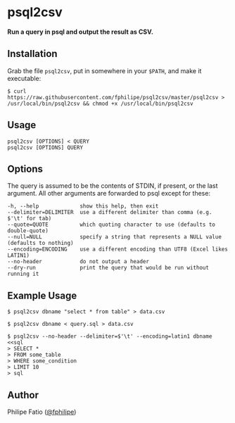 # psql2csv

**Run a query in psql and output the result as CSV.**

## Installation

Grab the file `psql2csv`, put in somewhere in your `$PATH`, and make it
executable:

    $ curl https://raw.githubusercontent.com/fphilipe/psql2csv/master/psql2csv > /usr/local/bin/psql2csv && chmod +x /usr/local/bin/psql2csv

## Usage

    psql2csv [OPTIONS] < QUERY
    psql2csv [OPTIONS] QUERY

## Options

The query is assumed to be the contents of STDIN, if present, or the last
argument. All other arguments are forwarded to psql except for these:

    -h, --help             show this help, then exit
    --delimiter=DELIMITER  use a different delimiter than comma (e.g. $'\t' for tab)
    --quote=QUOTE          which quoting character to use (defaults to double-quote)
    --null=NULL            specify a string that represents a NULL value (defaults to nothing)
    --encoding=ENCODING    use a different encoding than UTF8 (Excel likes LATIN1)
    --no-header            do not output a header
    --dry-run              print the query that would be run without running it

## Example Usage

    $ psql2csv dbname "select * from table" > data.csv

    $ psql2csv dbname < query.sql > data.csv

    $ psql2csv --no-header --delimiter=$'\t' --encoding=latin1 dbname <<sql
    > SELECT *
    > FROM some_table
    > WHERE some_condition
    > LIMIT 10
    > sql

## Author

Philipe Fatio ([@fphilipe](https://github.com/fphilipe))
